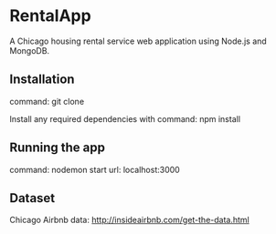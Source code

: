 # RentalApp

A Chicago housing rental service web application using Node.js and MongoDB.


Installation
----------------

command:  git clone <repository http address>

Install any required dependencies with
command:  npm install


Running the app
----------------
command:  nodemon start
url:  localhost:3000


Dataset
----------------
Chicago Airbnb data: http://insideairbnb.com/get-the-data.html

